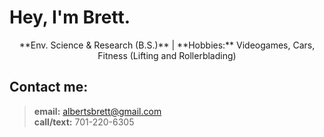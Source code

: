 
# Hey, I'm **Brett**.
<center> **Env. Science & Research (B.S.)** | **Hobbies:** Videogames, Cars, Fitness (Lifting and Rollerblading) </center>


## **Contact me:**
> **email:** albertsbrett@gmail.com  
  **call/text:** 701-220-6305  
